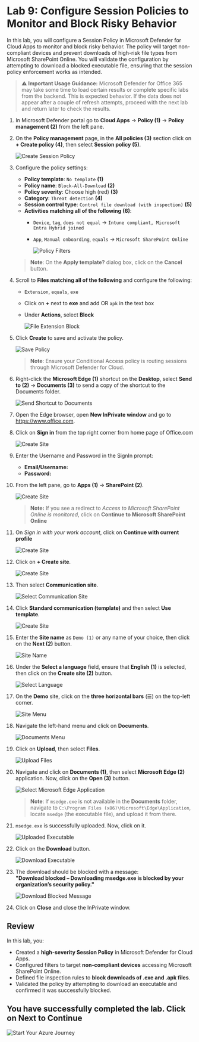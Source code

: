 # Lab 9: Configure Session Policies to Monitor and Block Risky Behavior

In this lab, you will configure a Session Policy in Microsoft Defender for Cloud Apps to monitor and block risky behavior. The policy will target non-compliant devices and prevent downloads of high-risk file types from Microsoft SharePoint Online. You will validate the configuration by attempting to download a blocked executable file, ensuring that the session policy enforcement works as intended.

> **⚠ Important Usage Guidance:** Microsoft Defender for Office 365 may take some time to load certain results or complete specific labs from the backend. This is expected behavior. If the data does not appear after a couple of refresh attempts, proceed with the next lab and return later to check the results.

1. In Microsoft Defender portal go to **Cloud Apps** → **Policy (1)** → **Policy management (2)** from the left pane.

1. On the **Policy management** page, in the **All policies (3)** section click on **+ Create policy (4)**, then select **Session policy (5)**.
  
   ![Create Session Policy](./media/corg-1-24.png)

1. Configure the policy settings:
   - **Policy template**: `No template` **(1)**
   - **Policy name**: `Block-All-Download` **(2)**
   - **Policy severity**: Choose high (red) **(3)**
   - **Category**: `Threat detection` **(4)**
   - **Session control type**: `Control file download (with inspection)` **(5)**
   - **Activities matching all of the following** **(6)**:  
     - `Device`, `tag`, `does not equal` → `Intune compliant, Microsoft Entra Hybrid joined`  
     - `App`, `Manual onboarding`, `equals` → `Microsoft SharePoint Online`

       ![Policy Filters](./media/gftix-1-1.png)
   > **Note**: On the **Apply template?** dialog box, click on the **Cancel** button.

1. Scroll to **Files matching all of the following** and configure the following:
   - `Extension`, `equals`, `exe` 
   - Click on **+** next to **exe** and add OR `apk` in the text box
   - Under **Actions**, select **Block**

      ![File Extension Block](./media/gftix-1-2.png)

1. Click **Create** to save and activate the policy.

   ![Save Policy](./media/grpg-1-1.png)

   > **Note**: Ensure your Conditional Access policy is routing sessions through Microsoft Defender for Cloud.

1. Right-click the **Microsoft Edge (1)** shortcut on the **Desktop**, select **Send to (2)** → **Documents (3)** to send a copy of the shortcut to the Documents folder.

   ![Send Shortcut to Documents](./media/tgs-1-3.png)

1. Open the Edge browser, open **New InPrivate window** and go to https://www.office.com.

1. Click on **Sign in** from the top right corner from home page of Office.com

   ![Create Site](./media/signinoffice.png)

1. Enter the Username and Password in the SignIn prompt:

   - **Email/Username:** <inject key="AzureAdUserEmail"></inject>
   - **Password:** <inject key="AzureAdUserPassword"></inject>

1. From the left pane, go to **Apps (1)** → **SharePoint (2)**.

   ![Create Site](./media/sharepoint1.png)
   > **Note:** If you see a redirect to *Access to Microsoft SharePoint Online is monitored*, click on **Continue to Microsoft SharePoint Online**

1. On *Sign in with your work account*, click on **Continue with current profile**

   ![Create Site](./media/sharepoint2.png)

1. Click on **+ Create site**.

   ![Create Site](./media/corg-1-25.png)

1. Then select **Communication site**.

   ![Select Communication Site](./media/corg-1-26.png)

1. Click **Standard communication (template)** and then select **Use template**.

   ![Create Site](./media/sharepoint3.png)

1. Enter the **Site name** as `Demo (1)` or any name of your choice, then click on the **Next (2)** button.

   ![Site Name](./media/corg-1-27.png)

1. Under the **Select a language** field, ensure that **English (1)** is selected, then click on the **Create site (2)** button.

   ![Select Language](./media/corg-1-28.png)

1. On the **Demo** site, click on the **three horizontal bars** (☰) on the top-left corner.

   ![Site Menu](./media/corg-1-29.png)

1. Navigate the left-hand menu and click on **Documents**.

   ![Documents Menu](./media/corg-1-30.png)

1. Click on **Upload**, then select **Files**.

   ![Upload Files](./media/corg-1-31.png)

1. Navigate and click on **Documents (1)**, then select **Microsoft Edge (2)** application. Now, click on the **Open (3)** button.

   ![Select Microsoft Edge Application](./media/corg-1-32.png)
   
   > **Note**: If `msedge.exe` is not available in the **Documents** folder, navigate to `C:\Program Files (x86)\Microsoft\Edge\Application`, locate `msedge` (the executable file), and upload it from there.

1. `msedge.exe` is successfully uploaded. Now, click on it.

   ![Uploaded Executable](./media/corg-1-33.png)

1. Click on the **Download** button.
  
   ![Download Executable](./media/corg-1-34.png)

1. The download should be blocked with a message:  
    **"Download blocked – Downloading msedge.exe is blocked by your organization’s security policy."**
  
    ![Download Blocked Message](./media/g-3-9.png)

1. Click on **Close** and close the InPrivate window.

## Review

In this lab, you:

- Created a **high-severity Session Policy** in Microsoft Defender for Cloud Apps.  
- Configured filters to target **non-compliant devices** accessing Microsoft SharePoint Online.  
- Defined file inspection rules to **block downloads of .exe and .apk files**.  
- Validated the policy by attempting to download an executable and confirmed it was successfully blocked.

## You have successfully completed the lab. Click on Next to Continue

  ![Start Your Azure Journey](./media/rd_gs_1_9.png)

